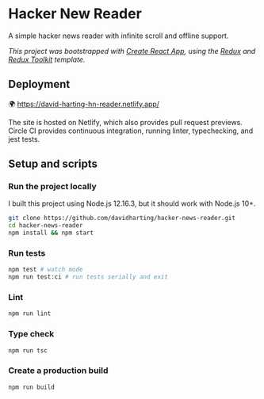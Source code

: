 # Hacker New Reader

A simple hacker news reader with infinite scroll and offline support.

_This project was bootstrapped with [Create React App](https://github.com/facebook/create-react-app), using the [Redux](https://redux.js.org/) and [Redux Toolkit](https://redux-toolkit.js.org/) template._

## Deployment

🌍 https://david-harting-hn-reader.netlify.app/

The site is hosted on Netlify, which also provides pull request previews.
Circle CI provides continuous integration, running linter, typechecking, and jest tests.

## Setup and scripts

### Run the project locally

I built this project using Node.js 12.16.3, but it should work with Node.js 10+.

```bash
git clone https://github.com/davidharting/hacker-news-reader.git
cd hacker-news-reader
npm install && npm start
```

### Run tests

```bash
npm test # watch mode
npm run test:ci # run tests serially and exit
```

### Lint

```bash
npm run lint
```

### Type check

```bash
npm run tsc
```

### Create a production build

```
npm run build
```
